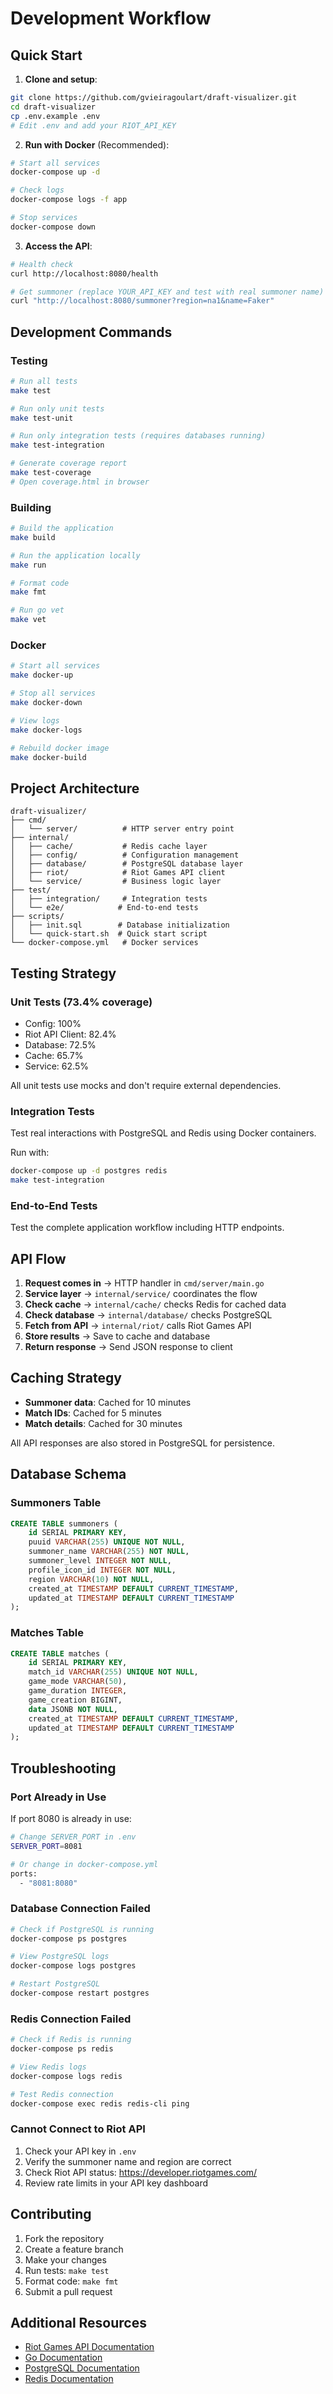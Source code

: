 # Development Workflow

## Quick Start

1. **Clone and setup**:
```bash
git clone https://github.com/gvieiragoulart/draft-visualizer.git
cd draft-visualizer
cp .env.example .env
# Edit .env and add your RIOT_API_KEY
```

2. **Run with Docker** (Recommended):
```bash
# Start all services
docker-compose up -d

# Check logs
docker-compose logs -f app

# Stop services
docker-compose down
```

3. **Access the API**:
```bash
# Health check
curl http://localhost:8080/health

# Get summoner (replace YOUR_API_KEY and test with real summoner name)
curl "http://localhost:8080/summoner?region=na1&name=Faker"
```

## Development Commands

### Testing

```bash
# Run all tests
make test

# Run only unit tests
make test-unit

# Run only integration tests (requires databases running)
make test-integration

# Generate coverage report
make test-coverage
# Open coverage.html in browser
```

### Building

```bash
# Build the application
make build

# Run the application locally
make run

# Format code
make fmt

# Run go vet
make vet
```

### Docker

```bash
# Start all services
make docker-up

# Stop all services
make docker-down

# View logs
make docker-logs

# Rebuild docker image
make docker-build
```

## Project Architecture

```
draft-visualizer/
├── cmd/
│   └── server/          # HTTP server entry point
├── internal/
│   ├── cache/           # Redis cache layer
│   ├── config/          # Configuration management
│   ├── database/        # PostgreSQL database layer
│   ├── riot/            # Riot Games API client
│   └── service/         # Business logic layer
├── test/
│   ├── integration/     # Integration tests
│   └── e2e/            # End-to-end tests
├── scripts/
│   ├── init.sql        # Database initialization
│   └── quick-start.sh  # Quick start script
└── docker-compose.yml   # Docker services
```

## Testing Strategy

### Unit Tests (73.4% coverage)
- Config: 100%
- Riot API Client: 82.4%
- Database: 72.5%
- Cache: 65.7%
- Service: 62.5%

All unit tests use mocks and don't require external dependencies.

### Integration Tests
Test real interactions with PostgreSQL and Redis using Docker containers.

Run with:
```bash
docker-compose up -d postgres redis
make test-integration
```

### End-to-End Tests
Test the complete application workflow including HTTP endpoints.

## API Flow

1. **Request comes in** → HTTP handler in `cmd/server/main.go`
2. **Service layer** → `internal/service/` coordinates the flow
3. **Check cache** → `internal/cache/` checks Redis for cached data
4. **Check database** → `internal/database/` checks PostgreSQL
5. **Fetch from API** → `internal/riot/` calls Riot Games API
6. **Store results** → Save to cache and database
7. **Return response** → Send JSON response to client

## Caching Strategy

- **Summoner data**: Cached for 10 minutes
- **Match IDs**: Cached for 5 minutes  
- **Match details**: Cached for 30 minutes

All API responses are also stored in PostgreSQL for persistence.

## Database Schema

### Summoners Table
```sql
CREATE TABLE summoners (
    id SERIAL PRIMARY KEY,
    puuid VARCHAR(255) UNIQUE NOT NULL,
    summoner_name VARCHAR(255) NOT NULL,
    summoner_level INTEGER NOT NULL,
    profile_icon_id INTEGER NOT NULL,
    region VARCHAR(10) NOT NULL,
    created_at TIMESTAMP DEFAULT CURRENT_TIMESTAMP,
    updated_at TIMESTAMP DEFAULT CURRENT_TIMESTAMP
);
```

### Matches Table
```sql
CREATE TABLE matches (
    id SERIAL PRIMARY KEY,
    match_id VARCHAR(255) UNIQUE NOT NULL,
    game_mode VARCHAR(50),
    game_duration INTEGER,
    game_creation BIGINT,
    data JSONB NOT NULL,
    created_at TIMESTAMP DEFAULT CURRENT_TIMESTAMP,
    updated_at TIMESTAMP DEFAULT CURRENT_TIMESTAMP
);
```

## Troubleshooting

### Port Already in Use
If port 8080 is already in use:
```bash
# Change SERVER_PORT in .env
SERVER_PORT=8081

# Or change in docker-compose.yml
ports:
  - "8081:8080"
```

### Database Connection Failed
```bash
# Check if PostgreSQL is running
docker-compose ps postgres

# View PostgreSQL logs
docker-compose logs postgres

# Restart PostgreSQL
docker-compose restart postgres
```

### Redis Connection Failed
```bash
# Check if Redis is running
docker-compose ps redis

# View Redis logs
docker-compose logs redis

# Test Redis connection
docker-compose exec redis redis-cli ping
```

### Cannot Connect to Riot API
1. Check your API key in `.env`
2. Verify the summoner name and region are correct
3. Check Riot API status: https://developer.riotgames.com/
4. Review rate limits in your API key dashboard

## Contributing

1. Fork the repository
2. Create a feature branch
3. Make your changes
4. Run tests: `make test`
5. Format code: `make fmt`
6. Submit a pull request

## Additional Resources

- [Riot Games API Documentation](https://developer.riotgames.com/)
- [Go Documentation](https://golang.org/doc/)
- [PostgreSQL Documentation](https://www.postgresql.org/docs/)
- [Redis Documentation](https://redis.io/documentation)
